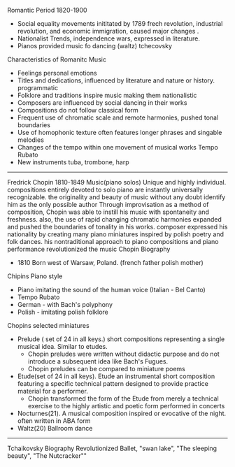 Romantic Period
	1820-1900
- Social equality movements inititated by 1789 frech revolution, industrial revolution, and economic immigration, caused major changes .
- Nationalist Trends, independence wars, expressed in literature.
- Pianos provided music fo dancing (waltz) tchecovsky 

Characteristics of Romanitc Music
- Feelings personal emotions
- Titles and dedications, influenced by literature and nature or history. programmatic
- Folklore and traditions inspire music making them nationalistic
- Composers are influenced by social dancing in their works
- Compositions do not follow classical form
- Frequent use of chromatic scale and remote harmonies, pushed tonal boundaries
- Use of homophonic texture often features longer phrases and singable melodies
- Changes of the tempo within one movement of musical works Tempo Rubato
- New instruments tuba, trombone, harp

---
Fredrick Chopin
1810-1849
	Music(piano solos)
	Unique and highly individual. compositions entirely devoted to solo piano are instantly universally recognizable. the originality and beauty of music without any doubt identify him as the only possible author
	Through improvisation as a method of composition, Chopin was able to instill his music with spontaneity and freshness. also, the use of rapid changing chromatic harmonies expanded and pushed the boundaries of tonality in his works. composer expressed his nationality by creating many piano miniatures inspired by polish poetry and folk dances. his nontraditional approach to piano compositions and piano performance revolutionized the music
Chopin Biography
- 1810 Born west of Warsaw, Poland. (french father polish mother)

Chipins Piano style
- Piano imitating the sound of the human voice (Italian - Bel Canto)
- Tempo Rubato
- German - with Bach's polyphony
- Polish - imitating polish folklore

Chopins selected miniatures
- Prelude ( set of 24 in all keys.) short compositions representing a single musical idea. Similar to etudes.
	- Chopin preludes were written without didactic purpose and do not introduce a subsequent idea like Bach's Fugues.
	- Chopin preludes can be compared to miniature poems
- Etude(set of 24 in all keys). Etude an instrumental short composition featuring a specific technical pattern designed to provide practice material for a performer. 
	- Chopin transformed the form of the Etude from merely a technical exercise to the highly artistic and poetic form performed in concerts
- Nocturnes(21). A musical composition inspired or evocative of the night. often written in ABA form
- Waltz(20) Ballroom dance

---
Tchaikovsky Biography
	Revolutionized Ballet, "swan lake", "The sleeping beauty", "The Nutcracker""